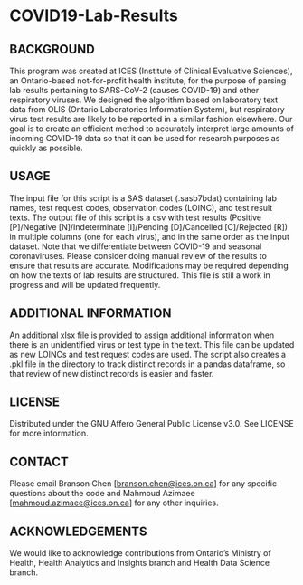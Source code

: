 # COVID19-Lab-Results


BACKGROUND
----------
This program was created at ICES (Institute of Clinical Evaluative Sciences), an Ontario-based not-for-profit health institute, for the purpose of parsing lab results pertaining to SARS-CoV-2 (causes COVID-19) and other respiratory viruses. We designed the algorithm based on laboratory text data from OLIS (Ontario Laboratories Information System), but respiratory virus test results are likely to be reported in a similar fashion elsewhere. Our goal is to create an efficient method to accurately interpret large amounts of incoming COVID-19 data so that it can be used for research purposes as quickly as possible. 

USAGE
-----
The input file for this script is a SAS dataset (.sasb7bdat) containing lab names, test request codes, observation codes (LOINC), and test result texts. The output file of this script is a csv with test results (Positive [P]/Negative [N]/Indeterminate [I]/Pending [D]/Cancelled [C]/Rejected [R]) in multiple columns (one for each virus), and in the same order as the input dataset. Note that we differentiate between COVID-19 and seasonal coronaviruses. Please consider doing manual review of the results to ensure that results are accurate. Modifications may be required depending on how the texts of lab results are structured. This file is still a work in progress and will be updated frequently.

ADDITIONAL INFORMATION
----------------------
An additional xlsx file is provided to assign additional information when there is an unidentified virus or test type in the text. This file can be updated as new LOINCs and test request codes are used. The script also creates a .pkl file in the directory to track distinct records in a pandas dataframe, so that review of new distinct records is easier and faster. 

LICENSE
-------
Distributed under the GNU Affero General Public License v3.0. See LICENSE for more information.

CONTACT
-------
Please email Branson Chen [branson.chen@ices.on.ca] for any specific questions about the code and Mahmoud Azimaee [mahmoud.azimaee@ices.on.ca] for any other inquiries.

ACKNOWLEDGEMENTS
----------------
We would like to acknowledge contributions from Ontario’s Ministry of Health, Health Analytics and Insights branch and Health Data Science branch.
